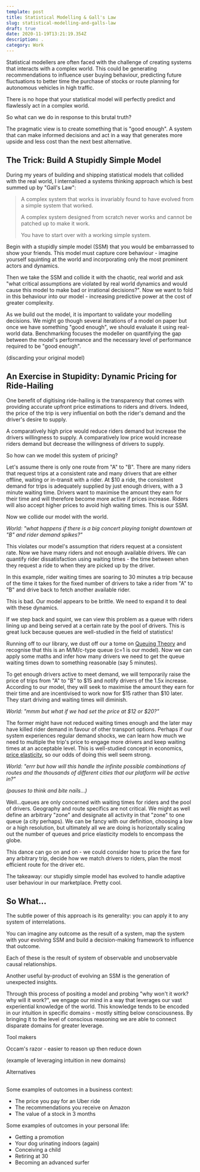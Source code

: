 ```yaml
---
template: post
title: Statistical Modelling & Gall's Law
slug: statistical-modelling-and-galls-law
draft: true
date: 2020-11-19T13:21:19.354Z
description: .
category: Work
---
```

Statistical modellers are often faced with the challenge of creating systems that interacts with a complex world. This could be generating recommendations to influence user buying behaviour, predicting future fluctuations to better time the purchase of stocks or route planning for autonomous vehicles in high traffic.

There is no hope that your statistical model will perfectly predict and flawlessly act in a complex world.

So what can we do in response to this brutal truth?

The pragmatic view is to create something that is "good enough". A system that can make informed decisions and act in a way that generates more upside and less cost than the next best alternative.

## The Trick: Build A Stupidly Simple Model

During my years of building and shipping statistical models that collided with the real world, I internalised a systems thinking approach which is best summed up by "Gall's Law":

> A complex system that works is invariably found to have evolved from a simple system that worked. 
>
> A complex system designed from scratch never works and cannot be patched up to make it work. 
>
> You have to start over with a working simple system.

Begin with a stupidly simple model (SSM) that you would be embarrassed to show your friends. This model must capture core behaviour - imagine yourself squinting at the world and incorporating only the most prominent actors and dynamics.

Then we take the SSM and collide it with the chaotic, real world and ask "what critical assumptions are violated by real world dynamics and would cause this model to make bad or irrational decisions?". Now we want to fold in this behaviour into our model - increasing predictive power at the cost of greater complexity.

As we build out the model, it is important to validate your modelling decisions. We might go though several iterations of a model on paper but once we have something "good enough", we should evaluate it using real-world data. Benchmarking focuses the modeller on quantifying the gap between the model's performance and the necessary level of performance required to be "good enough".

(discarding your original model)

## **An Exercise in Stupidity: Dynamic Pricing for Ride-Hailing**

One benefit of digitising ride-hailing is the transparency that comes with providing accurate upfront price estimations to riders and drivers. Indeed, the price of the trip is very influential on both the rider's demand and the driver's desire to supply.

A comparatively high price would reduce riders demand but increase the drivers willingness to supply. A comparatively low price would increase riders demand but decrease the willingness of drivers to supply.

So how can we model this system of pricing?

Let's assume there is only one route from "A" to "B". There are many riders that request trips at a consistent rate and many drivers that are either offline, waiting or in-transit with a rider. At $10 a ride, the consistent demand for trips is adequately supplied by just enough drivers, with a 3 minute waiting time. Drivers want to maximise the amount they earn for their time and will therefore become more active if prices increase. Riders will also accept higher prices to avoid high waiting times. This is our SSM.

Now we collide our model with the world.

_World: "what happens if there is a big concert playing tonight downtown at "B" and rider demand spikes?"_

This violates our model's assumption that riders request at a consistent rate. Now we have many riders and not enough available drivers. We can quantify rider dissatisfaction using waiting times - the time between when they request a ride to when they are picked up by the driver.

In this example, rider waiting times are soaring to 30 minutes a trip because of the time it takes for the fixed number of drivers to take a rider from "A" to "B" and drive back to fetch another available rider.

This is bad. Our model appears to be brittle. We need to expand it to deal with these dynamics.

If we step back and squint, we can view this problem as a queue with riders lining up and being served at a certain rate by the pool of drivers. This is great luck because queues are well-studied in the field of statistics!

Running off to our library, we dust off our a tome on [Queuing Theory](https://en.wikipedia.org/wiki/Queueing_theory) and recognise that this is an M/M/c-type queue (c=1 is our model). Now we can apply some maths and infer how many drivers we need to get the queue waiting times down to something reasonable (say 5 minutes).

To get enough drivers active to meet demand, we will temporarily raise the price of trips from "A" to "B" to $15 and notify drivers of the 1.5x increase. According to our model, they will seek to maximise the amount they earn for their time and are incentivised to work now for $15 rather than $10 later. They start driving and waiting times will diminish.

_World: "mmm but what if we had set the price at $12 or $20?"_

The former might have not reduced waiting times enough and the later may have killed rider demand in favour of other transport options. Perhaps if our system experiences regular demand shocks, we can learn how much we need to multiple the trip's price to engage more drivers and keep waiting times at an acceptable level. This is well-studied concept in economics, [price elasticity](https://en.wikipedia.org/wiki/Elasticity_(economics)), so our odds of doing this well seem strong.

_World: "errr but how will this handle the infinite possible combinations of routes and the thousands of different cities that our platform will be active in?"_

_(pauses to think and bite nails...)_

Well...queues are only concerned with waiting times for riders and the pool of drivers. Geography and route specifics are not critical. We might as well define an arbitrary "zone" and designate all activity in that "zone" to one queue (a city perhaps). We can be fancy with our definition, choosing a low or a high resolution, but ultimately all we are doing is horizontally scaling out the number of queues and price elasticity models to encompass the globe.

This dance can go on and on - we could consider how to price the fare for any arbitrary trip, decide how we match drivers to riders, plan the most efficient route for the driver etc.

The takeaway: our stupidly simple model has evolved to handle adaptive user behaviour in our marketplace. Pretty cool.

## So What...

The subtle power of this approach is its generality: you can apply it to any system of interrelations.

You can imagine any outcome as the result of a system, map the system with your evolving SSM and build a decision-making framework to influence that outcome.

Each of these is the result of system of observable and unobservable causal relationships.

Another useful by-product of evolving an SSM is the generation of unexpected insights.

Through this process of positing a model and probing "why won't it work? why will it work?", we engage our mind in a way that leverages our vast experiential knowledge of the world. This knowledge tends to be encoded in our intuition in specific domains - mostly sitting below consciousness. By bringing it to the level of conscious reasoning we are able to connect disparate domains for greater leverage.

Tool makers

Occam's razor - easier to reason up then reduce down

(example of leveraging intuition in new domains)

Alternatives

## 

Some examples of outcomes in a business context:

* The price you pay for an Uber ride
* The recommendations you receive on Amazon
* The value of a stock in 3 months

Some examples of outcomes in your personal life:

* Getting a promotion
* Your dog urinating indoors (again)
* Conceiving a child
* Retiring at 30
* Becoming an advanced surfer

